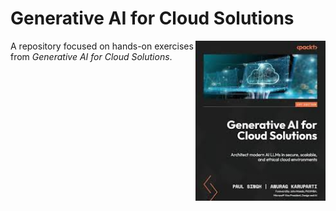 # Generative AI for Cloud Solutions

<img src="screenshot/g_ai.jpg" height="256px" align="right">

A repository focused on hands-on exercises from *Generative AI for Cloud Solutions*.
